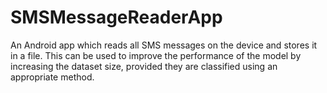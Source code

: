 # SMSMessageReaderApp
An Android app which reads all SMS messages on the device and stores it in a file. This can be used to improve the performance of the model by increasing the dataset size, provided they are classified using an appropriate method.
